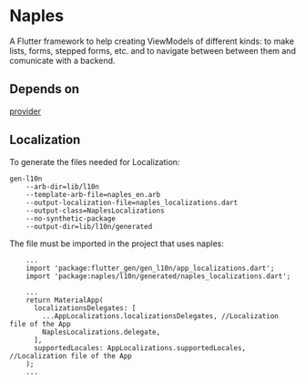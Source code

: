 # Naples

A Flutter framework to help creating ViewModels of different kinds: to make lists, forms, stepped forms, etc. and to navigate between between them and comunicate with a backend.

## Depends on

[provider](https://pub.dev/packages/provider)

## Localization

To generate the files needed for Localization:

````
gen-l10n 
    --arb-dir=lib/l10n 
    --template-arb-file=naples_en.arb 
    --output-localization-file=naples_localizations.dart 
    --output-class=NaplesLocalizations 
    --no-synthetic-package 
    --output-dir=lib/l10n/generated
````

The file must be imported in the project that uses naples:

````
    ...
    import 'package:flutter_gen/gen_l10n/app_localizations.dart';
    import 'package:naples/l10n/generated/naples_localizations.dart';

    ...
    return MaterialApp(
      localizationsDelegates: [
        ...AppLocalizations.localizationsDelegates, //Localization file of the App
        NaplesLocalizations.delegate,
      ],
      supportedLocales: AppLocalizations.supportedLocales, //Localization file of the App
    );
    ...
    
````


